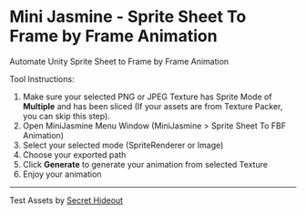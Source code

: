 # Mini Jasmine - Sprite Sheet To Frame by Frame Animation

Automate Unity Sprite Sheet to Frame by Frame Animation

Tool Instructions:
1. Make sure your selected PNG or JPEG Texture has Sprite Mode of **Multiple** and has been sliced (If your assets are from Texture Packer, you can skip this step).
2. Open MiniJasmine Menu Window (MiniJasmine > Sprite Sheet To FBF Animation)
3. Select your selected mode (SpriteRenderer or Image)
4. Choose your exported path
5. Click **Generate** to generate your animation from selected Texture
6. Enjoy your animation

---
Test Assets by [Secret Hideout](https://secrethideout.itch.io/team-wars-platformer-battle)

